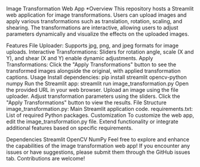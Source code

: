Image Transformation Web App
*Overview
This repository hosts a Streamlit web application for image transformations. Users can upload images and apply various transformations such as translation, rotation, scaling, and shearing. The transformations are interactive, allowing users to adjust parameters dynamically and visualize the effects on the uploaded images.

Features
File Uploader: Supports jpg, png, and jpeg formats for image uploads.
Interactive Transformations: Sliders for rotation angle, scale (X and Y), and shear (X and Y) enable dynamic adjustments.
Apply Transformations: Click the "Apply Transformations" button to see the transformed images alongside the original, with applied transformation captions.
Usage
Install dependencies: pip install streamlit opencv-python numpy
Run the Streamlit app: streamlit run image_transformation.py
Open the provided URL in your web browser.
Upload an image using the file uploader.
Adjust transformation parameters using the sliders.
Click the "Apply Transformations" button to view the results.
File Structure
image_transformation.py: Main Streamlit application code.
requirements.txt: List of required Python packages.
Customization
To customize the web app, edit the image_transformation.py file. Extend functionality or integrate additional features based on specific requirements.

Dependencies
Streamlit
OpenCV
NumPy
Feel free to explore and enhance the capabilities of the image transformation web app! If you encounter any issues or have suggestions, please submit them through the GitHub issues tab. Contributions are welcome!





